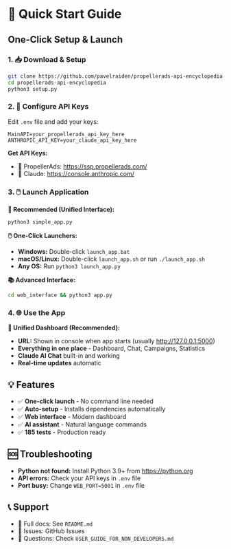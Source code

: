 # 🚀 Quick Start Guide

## One-Click Setup & Launch

### 1. 📥 Download & Setup
```bash
git clone https://github.com/pavelraiden/propellerads-api-encyclopedia.git
cd propellerads-api-encyclopedia
python3 setup.py
```

### 2. 🔑 Configure API Keys
Edit `.env` file and add your keys:
```
MainAPI=your_propellerads_api_key_here
ANTHROPIC_API_KEY=your_claude_api_key_here
```

**Get API Keys:**
- 🎯 PropellerAds: https://ssp.propellerads.com/
- 🤖 Claude: https://console.anthropic.com/

### 3. 🖱️ Launch Application

**🎯 Recommended (Unified Interface):**
```bash
python3 simple_app.py
```

**🖱️ One-Click Launchers:**
- **Windows:** Double-click `launch_app.bat`  
- **macOS/Linux:** Double-click `launch_app.sh` or run `./launch_app.sh`  
- **Any OS:** Run `python3 launch_app.py`

**📚 Advanced Interface:**
```bash
cd web_interface && python3 app.py
```

### 4. 🌐 Use the App

**🎯 Unified Dashboard (Recommended):**
- **URL:** Shown in console when app starts (usually http://127.0.0.1:5000)
- **Everything in one place** - Dashboard, Chat, Campaigns, Statistics
- **Claude AI Chat** built-in and working
- **Real-time updates** automatic

## 💡 Features
- ✅ **One-click launch** - No command line needed
- ✅ **Auto-setup** - Installs dependencies automatically  
- ✅ **Web interface** - Modern dashboard
- ✅ **AI assistant** - Natural language commands
- ✅ **185 tests** - Production ready

## 🆘 Troubleshooting
- **Python not found:** Install Python 3.9+ from https://python.org
- **API errors:** Check your API keys in `.env` file
- **Port busy:** Change `WEB_PORT=5001` in `.env` file

## 📞 Support
- 📖 Full docs: See `README.md`
- 🐛 Issues: GitHub Issues
- 💬 Questions: Check `USER_GUIDE_FOR_NON_DEVELOPERS.md`
